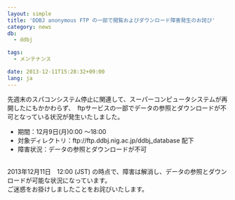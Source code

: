 ```yaml
---
layout: simple
title: 'DDBJ anonymous FTP の一部で閲覧およびダウンロード障害発生のお詫び'
category: news
db:
  - ddbj

tags:
  - メンテナンス

date: 2013-12-11T15:28:32+09:00
lang: ja
---
```


<p>先週末のスパコンシステム停止に関連して、スーパーコンピュータシステムが再開したにもかかわらず、　ftpサービスの一部でデータの参照とダウンロードが不可となっている状況が発生いたしました。</p>

<ul>
    <li>期間：12月9日(月)0:00 ～18:00 </li>
    <li>対象ディレクトリ：ftp://ftp.ddbj.nig.ac.jp/ddbj_database 配下</li>
    <li>障害状況：データの参照とダウンロードが不可</li>
</ul><br>2013年12月11日　12:00 (JST) の時点で、障害は解消し、データの参照とダウンロードが可能な状況になっています。<br>ご迷惑をお掛けしましたことをお詫びいたします。
